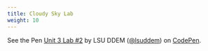 ```yaml
---
title: Cloudy Sky Lab
weight: 10
---
```


<p data-height="600" data-theme-id="33744" data-slug-hash="ejbzEb" data-default-tab="js,result" data-user="lsuddem" data-pen-title="Unit 3 Lab #2" data-editable="true" class="codepen">See the Pen <a href="https://codepen.io/lsuddem/pen/ejbzEb/">Unit 3 Lab #2</a> by LSU DDEM (<a href="https://codepen.io/lsuddem">@lsuddem</a>) on <a href="https://codepen.io">CodePen</a>.</p>
<script async src="https://static.codepen.io/assets/embed/ei.js"></script>
